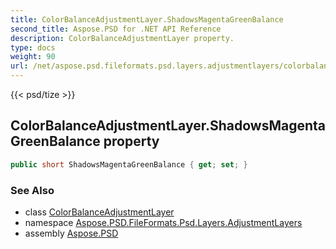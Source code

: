 ```yaml
---
title: ColorBalanceAdjustmentLayer.ShadowsMagentaGreenBalance
second_title: Aspose.PSD for .NET API Reference
description: ColorBalanceAdjustmentLayer property. 
type: docs
weight: 90
url: /net/aspose.psd.fileformats.psd.layers.adjustmentlayers/colorbalanceadjustmentlayer/shadowsmagentagreenbalance/
---
```

{{< psd/tize >}}
## ColorBalanceAdjustmentLayer.ShadowsMagentaGreenBalance property

```csharp
public short ShadowsMagentaGreenBalance { get; set; }
```

### See Also

* class [ColorBalanceAdjustmentLayer](../)
* namespace [Aspose.PSD.FileFormats.Psd.Layers.AdjustmentLayers](../../colorbalanceadjustmentlayer/)
* assembly [Aspose.PSD](../../../)


